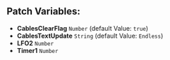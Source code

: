 ## Patch Variables:

* __CablesClearFlag__ ```Number``` (default Value: `true`)
* __CablesTextUpdate__ ```String``` (default Value: `Endless`)
* __LFO2__ ```Number```
* __Timer1__ ```Number```

